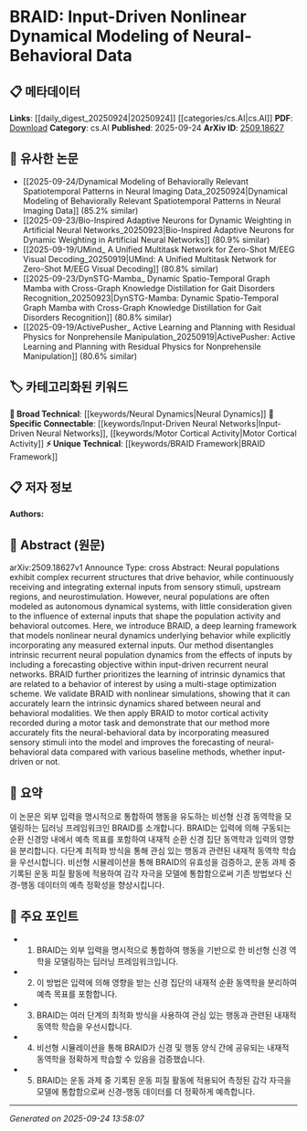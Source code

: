 <!-- KEYWORD_LINKING_METADATA:
{
  "processed_timestamp": "2025-09-24T13:58:07.404956",
  "vocabulary_version": "1.0",
  "selected_keywords": [
    "BRAID Framework",
    "Neural Dynamics",
    "Input-Driven Neural Networks",
    "Motor Cortical Activity"
  ],
  "rejected_keywords": [],
  "similarity_scores": {
    "BRAID Framework": 0.85,
    "Neural Dynamics": 0.7,
    "Input-Driven Neural Networks": 0.78,
    "Motor Cortical Activity": 0.72
  },
  "extraction_method": "AI_prompt_based",
  "budget_applied": true,
  "candidates_json": {
    "candidates": [
      {
        "surface": "BRAID",
        "canonical": "BRAID Framework",
        "aliases": [
          "BRAID Model"
        ],
        "category": "unique_technical",
        "rationale": "BRAID is a novel framework specifically introduced in this paper, making it a unique technical term.",
        "novelty_score": 0.9,
        "connectivity_score": 0.6,
        "specificity_score": 0.9,
        "link_intent_score": 0.85
      },
      {
        "surface": "neural dynamics",
        "canonical": "Neural Dynamics",
        "aliases": [
          "neural activity dynamics"
        ],
        "category": "broad_technical",
        "rationale": "Neural dynamics is a fundamental concept in neuroscience and links to various related studies.",
        "novelty_score": 0.4,
        "connectivity_score": 0.8,
        "specificity_score": 0.7,
        "link_intent_score": 0.7
      },
      {
        "surface": "input-driven recurrent neural networks",
        "canonical": "Input-Driven Neural Networks",
        "aliases": [
          "input-driven RNNs"
        ],
        "category": "specific_connectable",
        "rationale": "This concept connects to the broader field of neural networks with a specific focus on input-driven models.",
        "novelty_score": 0.7,
        "connectivity_score": 0.75,
        "specificity_score": 0.8,
        "link_intent_score": 0.78
      },
      {
        "surface": "motor cortical activity",
        "canonical": "Motor Cortical Activity",
        "aliases": [
          "motor cortex activity"
        ],
        "category": "specific_connectable",
        "rationale": "Motor cortical activity is a specific area of study within neuroscience, linking to research on motor control and behavior.",
        "novelty_score": 0.5,
        "connectivity_score": 0.7,
        "specificity_score": 0.85,
        "link_intent_score": 0.72
      }
    ],
    "ban_list_suggestions": [
      "behavior",
      "model",
      "neural-behavioral data"
    ]
  },
  "decisions": [
    {
      "candidate_surface": "BRAID",
      "resolved_canonical": "BRAID Framework",
      "decision": "linked",
      "scores": {
        "novelty": 0.9,
        "connectivity": 0.6,
        "specificity": 0.9,
        "link_intent": 0.85
      }
    },
    {
      "candidate_surface": "neural dynamics",
      "resolved_canonical": "Neural Dynamics",
      "decision": "linked",
      "scores": {
        "novelty": 0.4,
        "connectivity": 0.8,
        "specificity": 0.7,
        "link_intent": 0.7
      }
    },
    {
      "candidate_surface": "input-driven recurrent neural networks",
      "resolved_canonical": "Input-Driven Neural Networks",
      "decision": "linked",
      "scores": {
        "novelty": 0.7,
        "connectivity": 0.75,
        "specificity": 0.8,
        "link_intent": 0.78
      }
    },
    {
      "candidate_surface": "motor cortical activity",
      "resolved_canonical": "Motor Cortical Activity",
      "decision": "linked",
      "scores": {
        "novelty": 0.5,
        "connectivity": 0.7,
        "specificity": 0.85,
        "link_intent": 0.72
      }
    }
  ]
}
-->

# BRAID: Input-Driven Nonlinear Dynamical Modeling of Neural-Behavioral Data

## 📋 메타데이터

**Links**: [[daily_digest_20250924|20250924]] [[categories/cs.AI|cs.AI]]
**PDF**: [Download](https://arxiv.org/pdf/2509.18627.pdf)
**Category**: cs.AI
**Published**: 2025-09-24
**ArXiv ID**: [2509.18627](https://arxiv.org/abs/2509.18627)

## 🔗 유사한 논문
- [[2025-09-24/Dynamical Modeling of Behaviorally Relevant Spatiotemporal Patterns in Neural Imaging Data_20250924|Dynamical Modeling of Behaviorally Relevant Spatiotemporal Patterns in Neural Imaging Data]] (85.2% similar)
- [[2025-09-23/Bio-Inspired Adaptive Neurons for Dynamic Weighting in Artificial Neural Networks_20250923|Bio-Inspired Adaptive Neurons for Dynamic Weighting in Artificial Neural Networks]] (80.9% similar)
- [[2025-09-19/UMind_ A Unified Multitask Network for Zero-Shot M/EEG Visual Decoding_20250919|UMind: A Unified Multitask Network for Zero-Shot M/EEG Visual Decoding]] (80.8% similar)
- [[2025-09-23/DynSTG-Mamba_ Dynamic Spatio-Temporal Graph Mamba with Cross-Graph Knowledge Distillation for Gait Disorders Recognition_20250923|DynSTG-Mamba: Dynamic Spatio-Temporal Graph Mamba with Cross-Graph Knowledge Distillation for Gait Disorders Recognition]] (80.8% similar)
- [[2025-09-19/ActivePusher_ Active Learning and Planning with Residual Physics for Nonprehensile Manipulation_20250919|ActivePusher: Active Learning and Planning with Residual Physics for Nonprehensile Manipulation]] (80.6% similar)

## 🏷️ 카테고리화된 키워드
**🧠 Broad Technical**: [[keywords/Neural Dynamics|Neural Dynamics]]
**🔗 Specific Connectable**: [[keywords/Input-Driven Neural Networks|Input-Driven Neural Networks]], [[keywords/Motor Cortical Activity|Motor Cortical Activity]]
**⚡ Unique Technical**: [[keywords/BRAID Framework|BRAID Framework]]

## 📋 저자 정보

**Authors:** 

## 📄 Abstract (원문)

arXiv:2509.18627v1 Announce Type: cross 
Abstract: Neural populations exhibit complex recurrent structures that drive behavior, while continuously receiving and integrating external inputs from sensory stimuli, upstream regions, and neurostimulation. However, neural populations are often modeled as autonomous dynamical systems, with little consideration given to the influence of external inputs that shape the population activity and behavioral outcomes. Here, we introduce BRAID, a deep learning framework that models nonlinear neural dynamics underlying behavior while explicitly incorporating any measured external inputs. Our method disentangles intrinsic recurrent neural population dynamics from the effects of inputs by including a forecasting objective within input-driven recurrent neural networks. BRAID further prioritizes the learning of intrinsic dynamics that are related to a behavior of interest by using a multi-stage optimization scheme. We validate BRAID with nonlinear simulations, showing that it can accurately learn the intrinsic dynamics shared between neural and behavioral modalities. We then apply BRAID to motor cortical activity recorded during a motor task and demonstrate that our method more accurately fits the neural-behavioral data by incorporating measured sensory stimuli into the model and improves the forecasting of neural-behavioral data compared with various baseline methods, whether input-driven or not.

## 📝 요약

이 논문은 외부 입력을 명시적으로 통합하여 행동을 유도하는 비선형 신경 동역학을 모델링하는 딥러닝 프레임워크인 BRAID를 소개합니다. BRAID는 입력에 의해 구동되는 순환 신경망 내에서 예측 목표를 포함하여 내재적 순환 신경 집단 동역학과 입력의 영향을 분리합니다. 다단계 최적화 방식을 통해 관심 있는 행동과 관련된 내재적 동역학 학습을 우선시합니다. 비선형 시뮬레이션을 통해 BRAID의 유효성을 검증하고, 운동 과제 중 기록된 운동 피질 활동에 적용하여 감각 자극을 모델에 통합함으로써 기존 방법보다 신경-행동 데이터의 예측 정확성을 향상시킵니다.

## 🎯 주요 포인트

- 1. BRAID는 외부 입력을 명시적으로 통합하여 행동을 기반으로 한 비선형 신경 역학을 모델링하는 딥러닝 프레임워크입니다.
- 2. 이 방법은 입력에 의해 영향을 받는 신경 집단의 내재적 순환 동역학을 분리하여 예측 목표를 포함합니다.
- 3. BRAID는 여러 단계의 최적화 방식을 사용하여 관심 있는 행동과 관련된 내재적 동역학 학습을 우선시합니다.
- 4. 비선형 시뮬레이션을 통해 BRAID가 신경 및 행동 양식 간에 공유되는 내재적 동역학을 정확하게 학습할 수 있음을 검증했습니다.
- 5. BRAID는 운동 과제 중 기록된 운동 피질 활동에 적용되어 측정된 감각 자극을 모델에 통합함으로써 신경-행동 데이터를 더 정확하게 예측합니다.


---

*Generated on 2025-09-24 13:58:07*